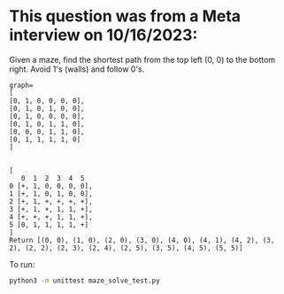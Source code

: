 # This question was from a Meta interview on 10/16/2023:

Given a maze, find the shortest path from the top left (0, 0) to the bottom right. Avoid 1's (walls) and follow 0's.
```
graph=
[
[0, 1, 0, 0, 0, 0],
[0, 1, 0, 1, 0, 0],
[0, 1, 0, 0, 0, 0],
[0, 1, 0, 1, 1, 0],
[0, 0, 0, 1, 1, 0],
[0, 1, 1, 1, 1, 0]
]


[
   0  1  2  3  4  5
0 [+, 1, 0, 0, 0, 0],
1 [+, 1, 0, 1, 0, 0],
2 [+, 1, +, +, +, +],
3 [+, 1, +, 1, 1, +],
4 [+, +, +, 1, 1, +],
5 [0, 1, 1, 1, 1, +]
]
Return [(0, 0), (1, 0), (2, 0), (3, 0), (4, 0), (4, 1), (4, 2), (3, 2), (2, 2), (2, 3), (2, 4), (2, 5), (3, 5), (4, 5), (5, 5)]
```

To run:
```bash
python3 -m unittest maze_solve_test.py
```
